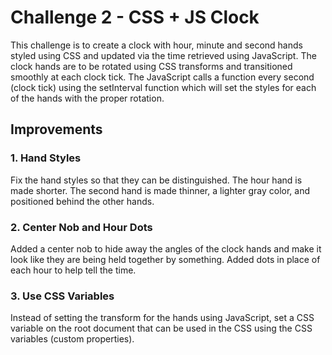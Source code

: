 # Challenge 2 - CSS + JS Clock

This challenge is to create a clock with hour, minute and second hands styled using CSS and updated via the time retrieved using JavaScript. The clock hands are to be rotated using CSS transforms and transitioned smoothly at each clock tick. The JavaScript calls a function every second (clock tick) using the setInterval function which will set the styles for each of the hands with the proper rotation.

## Improvements

### 1. Hand Styles
Fix the hand styles so that they can be distinguished. The hour hand is made shorter. The second hand is made thinner, a lighter gray color, and positioned behind the other hands.

### 2. Center Nob and Hour Dots
Added a center nob to hide away the angles of the clock hands and make it look like they are being held together by something. Added dots in place of each hour to help tell the time.

### 3. Use CSS Variables
Instead of setting the transform for the hands using JavaScript, set a CSS variable on the root document that can be used in the CSS using the CSS variables (custom properties).
